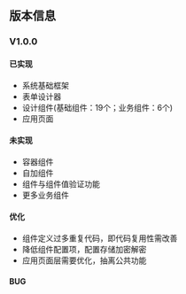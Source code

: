 ## 版本信息

### V1.0.0

#### 已实现

- 系统基础框架
- 表单设计器
- 设计组件(基础组件：19个；业务组件：6个)
- 应用页面

#### 未实现
- 容器组件
- 自加组件
- 组件与组件值验证功能
- 更多业务组件
#### 优化
- 组件定义过多重复代码，即代码复用性需改善
- 降低组件配置项，配置存储加密解密
- 应用页面层需要优化，抽离公共功能

#### BUG
